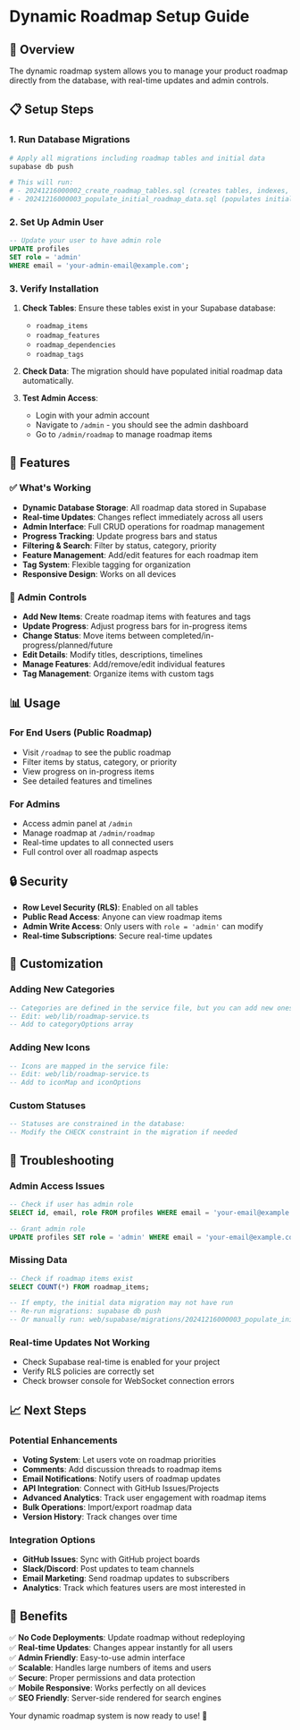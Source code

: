 # Dynamic Roadmap Setup Guide

## 🚀 Overview

The dynamic roadmap system allows you to manage your product roadmap directly from the database, with real-time updates and admin controls.

## 📋 Setup Steps

### 1. Run Database Migrations

```bash
# Apply all migrations including roadmap tables and initial data
supabase db push

# This will run:
# - 20241216000002_create_roadmap_tables.sql (creates tables, indexes, RLS policies)
# - 20241216000003_populate_initial_roadmap_data.sql (populates initial roadmap data)
```

### 2. Set Up Admin User

```sql
-- Update your user to have admin role
UPDATE profiles 
SET role = 'admin' 
WHERE email = 'your-admin-email@example.com';
```

### 3. Verify Installation

1. **Check Tables**: Ensure these tables exist in your Supabase database:
   - `roadmap_items`
   - `roadmap_features` 
   - `roadmap_dependencies`
   - `roadmap_tags`

2. **Check Data**: The migration should have populated initial roadmap data automatically.

3. **Test Admin Access**: 
   - Login with your admin account
   - Navigate to `/admin` - you should see the admin dashboard
   - Go to `/admin/roadmap` to manage roadmap items

## 🎯 Features

### ✅ What's Working

- **Dynamic Database Storage**: All roadmap data stored in Supabase
- **Real-time Updates**: Changes reflect immediately across all users
- **Admin Interface**: Full CRUD operations for roadmap management
- **Progress Tracking**: Update progress bars and status
- **Filtering & Search**: Filter by status, category, priority
- **Feature Management**: Add/edit features for each roadmap item
- **Tag System**: Flexible tagging for organization
- **Responsive Design**: Works on all devices

### 🔧 Admin Controls

- **Add New Items**: Create roadmap items with features and tags
- **Update Progress**: Adjust progress bars for in-progress items
- **Change Status**: Move items between completed/in-progress/planned/future
- **Edit Details**: Modify titles, descriptions, timelines
- **Manage Features**: Add/remove/edit individual features
- **Tag Management**: Organize items with custom tags

## 📊 Usage

### For End Users (Public Roadmap)
- Visit `/roadmap` to see the public roadmap
- Filter items by status, category, or priority
- View progress on in-progress items
- See detailed features and timelines

### For Admins
- Access admin panel at `/admin`
- Manage roadmap at `/admin/roadmap`
- Real-time updates to all connected users
- Full control over all roadmap aspects

## 🔒 Security

- **Row Level Security (RLS)**: Enabled on all tables
- **Public Read Access**: Anyone can view roadmap items
- **Admin Write Access**: Only users with `role = 'admin'` can modify
- **Real-time Subscriptions**: Secure real-time updates

## 🎨 Customization

### Adding New Categories
```sql
-- Categories are defined in the service file, but you can add new ones:
-- Edit: web/lib/roadmap-service.ts
-- Add to categoryOptions array
```

### Adding New Icons
```sql
-- Icons are mapped in the service file:
-- Edit: web/lib/roadmap-service.ts  
-- Add to iconMap and iconOptions
```

### Custom Statuses
```sql
-- Statuses are constrained in the database:
-- Modify the CHECK constraint in the migration if needed
```

## 🐛 Troubleshooting

### Admin Access Issues
```sql
-- Check if user has admin role
SELECT id, email, role FROM profiles WHERE email = 'your-email@example.com';

-- Grant admin role
UPDATE profiles SET role = 'admin' WHERE email = 'your-email@example.com';
```

### Missing Data
```sql
-- Check if roadmap items exist
SELECT COUNT(*) FROM roadmap_items;

-- If empty, the initial data migration may not have run
-- Re-run migrations: supabase db push
-- Or manually run: web/supabase/migrations/20241216000003_populate_initial_roadmap_data.sql
```

### Real-time Updates Not Working
- Check Supabase real-time is enabled for your project
- Verify RLS policies are correctly set
- Check browser console for WebSocket connection errors

## 📈 Next Steps

### Potential Enhancements
- **Voting System**: Let users vote on roadmap priorities
- **Comments**: Add discussion threads to roadmap items  
- **Email Notifications**: Notify users of roadmap updates
- **API Integration**: Connect with GitHub Issues/Projects
- **Advanced Analytics**: Track user engagement with roadmap items
- **Bulk Operations**: Import/export roadmap data
- **Version History**: Track changes over time

### Integration Options
- **GitHub Issues**: Sync with GitHub project boards
- **Slack/Discord**: Post updates to team channels
- **Email Marketing**: Send roadmap updates to subscribers
- **Analytics**: Track which features users are most interested in

## 🎉 Benefits

✅ **No Code Deployments**: Update roadmap without redeploying  
✅ **Real-time Updates**: Changes appear instantly for all users  
✅ **Admin Friendly**: Easy-to-use admin interface  
✅ **Scalable**: Handles large numbers of items and users  
✅ **Secure**: Proper permissions and data protection  
✅ **Mobile Responsive**: Works perfectly on all devices  
✅ **SEO Friendly**: Server-side rendered for search engines  

Your dynamic roadmap system is now ready to use! 🚀